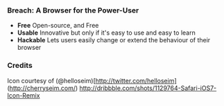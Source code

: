 ### Breach: A Browser for the Power-User

- **Free** Open-source, and Free
- **Usable** Innovative but only if it's easy to use and easy to learn
- **Hackable** Lets users easily change or extend the behaviour of their browser

### Credits
Icon courtesy of (@helloseim)[http://twitter.com/helloseim] (http://cherryseim.com/)
http://dribbble.com/shots/1129764-Safari-iOS7-Icon-Remix

